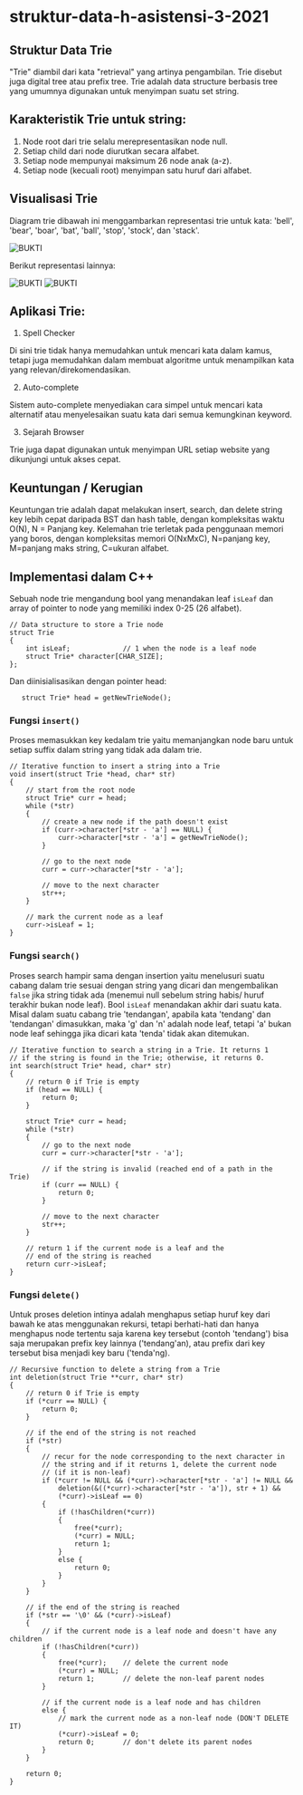 # struktur-data-h-asistensi-3-2021

## Struktur Data Trie

"Trie" diambil dari kata "retrieval" yang artinya pengambilan. Trie disebut juga digital tree atau prefix tree. Trie adalah data structure berbasis tree yang umumnya digunakan untuk menyimpan suatu set string. 

## Karakteristik Trie untuk string:
  1. Node root dari trie selalu merepresentasikan node null.
  2. Setiap child dari node diurutkan secara alfabet.
  3. Setiap node mempunyai maksimum 26 node anak (a-z).
  4. Setiap node (kecuali root) menyimpan satu huruf dari alfabet.

## Visualisasi Trie
Diagram trie dibawah ini menggambarkan representasi trie untuk kata: 'bell', 'bear', 'boar', 'bat', 'ball', 'stop', 'stock', dan 'stack'.

![BUKTI](https://github.com/Doanda37Rahma/struktur-data-h-asistensi-3-2021/blob/main/img/trie1.png)

Berikut representasi lainnya:

![BUKTI](https://github.com/Doanda37Rahma/struktur-data-h-asistensi-3-2021/blob/main/img/trie2.png)
![BUKTI](https://github.com/Doanda37Rahma/struktur-data-h-asistensi-3-2021/blob/main/img/trie3.png)

## Aplikasi Trie:
1. Spell Checker

Di sini trie tidak hanya memudahkan untuk mencari kata dalam kamus, tetapi juga memudahkan dalam membuat algoritme untuk menampilkan kata yang relevan/direkomendasikan.

2. Auto-complete

Sistem auto-complete menyediakan cara simpel untuk mencari kata alternatif atau menyelesaikan suatu kata dari semua kemungkinan keyword.

3. Sejarah Browser
	
Trie juga dapat digunakan untuk menyimpan URL setiap website yang dikunjungi untuk akses cepat.
	
## Keuntungan / Kerugian
Keuntungan trie adalah dapat melakukan insert, search, dan delete string key lebih cepat daripada BST dan hash table, dengan kompleksitas waktu O(N), N = Panjang key.
Kelemahan trie terletak pada penggunaan memori yang boros, dengan kompleksitas memori O(NxMxC), N=panjang key, M=panjang maks string, C=ukuran alfabet.

## Implementasi dalam C++
Sebuah node trie mengandung bool yang menandakan leaf `isLeaf` dan array of pointer to node yang memiliki index 0-25 (26 alfabet). 
```
// Data structure to store a Trie node
struct Trie
{
    int isLeaf;             // 1 when the node is a leaf node
    struct Trie* character[CHAR_SIZE];
};
```
Dan diinisialisasikan dengan pointer head:
```
   struct Trie* head = getNewTrieNode();
```

### Fungsi `insert()`
Proses memasukkan key kedalam trie yaitu memanjangkan node baru untuk setiap suffix dalam string yang tidak ada dalam trie.
```
// Iterative function to insert a string into a Trie
void insert(struct Trie *head, char* str)
{
    // start from the root node
    struct Trie* curr = head;
    while (*str)
    {
        // create a new node if the path doesn't exist
        if (curr->character[*str - 'a'] == NULL) {
            curr->character[*str - 'a'] = getNewTrieNode();
        }
 
        // go to the next node
        curr = curr->character[*str - 'a'];
 
        // move to the next character
        str++;
    }
 
    // mark the current node as a leaf
    curr->isLeaf = 1;
}
```
### Fungsi `search()`
Proses search hampir sama dengan insertion yaitu menelusuri suatu cabang dalam trie sesuai dengan string yang dicari dan mengembalikan `false` jika string tidak ada (menemui null sebelum string habis/ huruf terakhir bukan node leaf).
Bool `isLeaf` menandakan akhir dari suatu kata. Misal dalam suatu cabang trie 'tendangan', apabila kata 'tendang' dan 'tendangan' dimasukkan, maka 'g' dan 'n' adalah node leaf, tetapi 'a' bukan node leaf sehingga jika dicari kata 'tenda' tidak akan ditemukan.
```
// Iterative function to search a string in a Trie. It returns 1
// if the string is found in the Trie; otherwise, it returns 0.
int search(struct Trie* head, char* str)
{
    // return 0 if Trie is empty
    if (head == NULL) {
        return 0;
    }
 
    struct Trie* curr = head;
    while (*str)
    {
        // go to the next node
        curr = curr->character[*str - 'a'];
 
        // if the string is invalid (reached end of a path in the Trie)
        if (curr == NULL) {
            return 0;
        }
 
        // move to the next character
        str++;
    }
 
    // return 1 if the current node is a leaf and the
    // end of the string is reached
    return curr->isLeaf;
}
```
### Fungsi `delete()`
Untuk proses deletion intinya adalah menghapus setiap huruf key dari bawah ke atas menggunakan rekursi, tetapi berhati-hati dan hanya menghapus node tertentu saja karena key tersebut (contoh 'tendang') bisa saja merupakan prefix key lainnya ('tendang'an), atau prefix dari key tersebut bisa menjadi key baru ('tenda'ng).
```
// Recursive function to delete a string from a Trie
int deletion(struct Trie **curr, char* str)
{
    // return 0 if Trie is empty
    if (*curr == NULL) {
        return 0;
    }
 
    // if the end of the string is not reached
    if (*str)
    {
        // recur for the node corresponding to the next character in
        // the string and if it returns 1, delete the current node
        // (if it is non-leaf)
        if (*curr != NULL && (*curr)->character[*str - 'a'] != NULL &&
            deletion(&((*curr)->character[*str - 'a']), str + 1) &&
            (*curr)->isLeaf == 0)
        {
            if (!hasChildren(*curr))
            {
                free(*curr);
                (*curr) = NULL;
                return 1;
            }
            else {
                return 0;
            }
        }
    }
 
    // if the end of the string is reached
    if (*str == '\0' && (*curr)->isLeaf)
    {
        // if the current node is a leaf node and doesn't have any children
        if (!hasChildren(*curr))
        {
            free(*curr);    // delete the current node
            (*curr) = NULL;
            return 1;       // delete the non-leaf parent nodes
        }
 
        // if the current node is a leaf node and has children
        else {
            // mark the current node as a non-leaf node (DON'T DELETE IT)
            (*curr)->isLeaf = 0;
            return 0;       // don't delete its parent nodes
        }
    }
 
    return 0;
}
```
